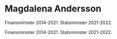 # Magdalena Andersson

Finansminister 2014-2021. Statsminister 2021-2022.

Finansminister 2014-2021. Statsminister 2021-2022.
